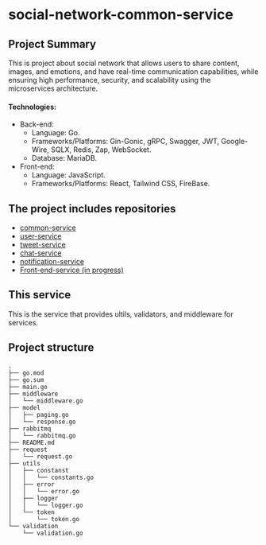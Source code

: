 # social-network-common-service
## Project Summary
This is project about social network that allows users to share content, images, and emotions, and have real-time communication capabilities, while ensuring high performance, security, and scalability using the microservices architecture.

#### Technologies:
- Back-end:
  - Language: Go.
  - Frameworks/Platforms: Gin-Gonic, gRPC, Swagger, JWT, Google-Wire, SQLX, Redis, Zap, WebSocket.
  - Database: MariaDB.
- Front-end:
  - Language: JavaScript.
  - Frameworks/Platforms: React, Tailwind CSS, FireBase.

## The project includes repositories
- [common-service](https://github.com/nhutHao02/social-network-common-service)
- [user-service](https://github.com/nhutHao02/social-network-user-service)
- [tweet-service](https://github.com/nhutHao02/social-network-tweet-service)
- [chat-service](https://github.com/nhutHao02/social-network-chat-service)
- [notification-service](https://github.com/nhutHao02/social-network-notification-service)
- [Front-end-service (in progress)](https://github.com/nhutHao02/)

## This service
This is the service that provides ultils, validators, and middleware for services.

## Project structure
```
.
├── go.mod
├── go.sum
├── main.go
├── middleware
│   └── middleware.go
├── model
│   ├── paging.go
│   └── response.go
├── rabbitmq
│   └── rabbitmq.go
├── README.md
├── request
│   └── request.go
├── utils
│   ├── constanst
│   │   └── constants.go
│   ├── error
│   │   └── error.go
│   ├── logger
│   │   └── logger.go
│   └── token
│       └── token.go
└── validation
    └── validation.go
```

